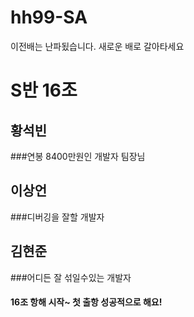 # hh99-SA
이전배는 난파됬습니다. 새로운 배로 갈아타세요
# S반 16조

## 황석빈
###연봉 8400만원인 개발자 팀장님

## 이상언
###디버깅을 잘할 개발자

## 김현준
###어디든 잘 섞일수있는 개발자

#### 16조 항해 시작~ 첫 출항 성공적으로 해요!

